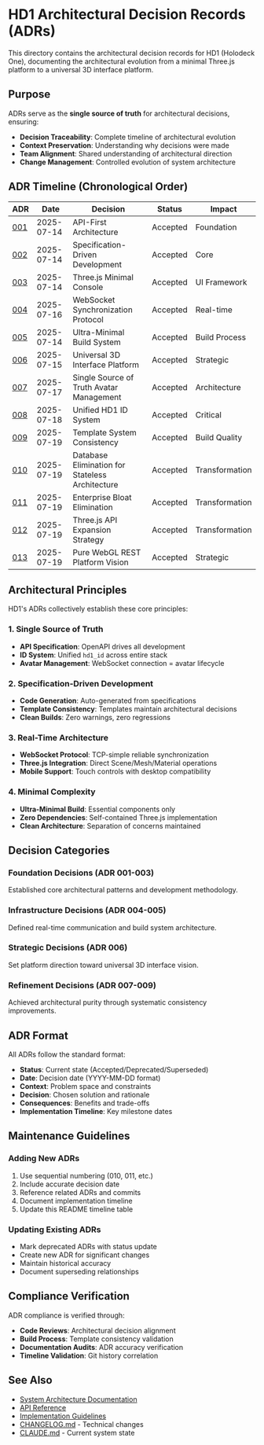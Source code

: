 # HD1 Architectural Decision Records (ADRs)

This directory contains the architectural decision records for HD1 (Holodeck One), documenting the architectural evolution from a minimal Three.js platform to a universal 3D interface platform.

## Purpose

ADRs serve as the **single source of truth** for architectural decisions, ensuring:
- **Decision Traceability**: Complete timeline of architectural evolution
- **Context Preservation**: Understanding why decisions were made
- **Team Alignment**: Shared understanding of architectural direction
- **Change Management**: Controlled evolution of system architecture

## ADR Timeline (Chronological Order)

| ADR | Date | Decision | Status | Impact |
|-----|------|----------|--------|---------|
| [001](001-api-first-architecture.md) | 2025-07-14 | API-First Architecture | Accepted | Foundation |
| [002](002-specification-driven-development.md) | 2025-07-14 | Specification-Driven Development | Accepted | Core |
| [003](003-threejs-minimal-console.md) | 2025-07-14 | Three.js Minimal Console | Accepted | UI Framework |
| [004](004-websocket-synchronization.md) | 2025-07-16 | WebSocket Synchronization Protocol | Accepted | Real-time |
| [005](005-ultra-minimal-build.md) | 2025-07-14 | Ultra-Minimal Build System | Accepted | Build Process |
| [006](006-universal-3d-interface-transformation.md) | 2025-07-15 | Universal 3D Interface Platform | Accepted | Strategic |
| [007](007-single-source-truth-avatar-management.md) | 2025-07-17 | Single Source of Truth Avatar Management | Accepted | Architecture |
| [008](008-unified-hd1-id-system.md) | 2025-07-18 | Unified HD1 ID System | Accepted | Critical |
| [009](009-template-system-consistency.md) | 2025-07-19 | Template System Consistency | Accepted | Build Quality |
| [010](010-database-elimination-stateless-architecture.md) | 2025-07-19 | Database Elimination for Stateless Architecture | Accepted | Transformation |
| [011](011-enterprise-bloat-elimination.md) | 2025-07-19 | Enterprise Bloat Elimination | Accepted | Transformation |
| [012](012-threejs-api-expansion-strategy.md) | 2025-07-19 | Three.js API Expansion Strategy | Accepted | Transformation |
| [013](013-pure-webgl-rest-platform-vision.md) | 2025-07-19 | Pure WebGL REST Platform Vision | Accepted | Strategic |

## Architectural Principles

HD1's ADRs collectively establish these core principles:

### 1. Single Source of Truth
- **API Specification**: OpenAPI drives all development
- **ID System**: Unified `hd1_id` across entire stack
- **Avatar Management**: WebSocket connection = avatar lifecycle

### 2. Specification-Driven Development  
- **Code Generation**: Auto-generated from specifications
- **Template Consistency**: Templates maintain architectural decisions
- **Clean Builds**: Zero warnings, zero regressions

### 3. Real-Time Architecture
- **WebSocket Protocol**: TCP-simple reliable synchronization
- **Three.js Integration**: Direct Scene/Mesh/Material operations
- **Mobile Support**: Touch controls with desktop compatibility

### 4. Minimal Complexity
- **Ultra-Minimal Build**: Essential components only
- **Zero Dependencies**: Self-contained Three.js implementation
- **Clean Architecture**: Separation of concerns maintained

## Decision Categories

### Foundation Decisions (ADR 001-003)
Established core architectural patterns and development methodology.

### Infrastructure Decisions (ADR 004-005)  
Defined real-time communication and build system architecture.

### Strategic Decisions (ADR 006)
Set platform direction toward universal 3D interface vision.

### Refinement Decisions (ADR 007-009)
Achieved architectural purity through systematic consistency improvements.

## ADR Format

All ADRs follow the standard format:
- **Status**: Current state (Accepted/Deprecated/Superseded)
- **Date**: Decision date (YYYY-MM-DD format)
- **Context**: Problem space and constraints
- **Decision**: Chosen solution and rationale
- **Consequences**: Benefits and trade-offs
- **Implementation Timeline**: Key milestone dates

## Maintenance Guidelines

### Adding New ADRs
1. Use sequential numbering (010, 011, etc.)
2. Include accurate decision date
3. Reference related ADRs and commits
4. Document implementation timeline
5. Update this README timeline table

### Updating Existing ADRs
- Mark deprecated ADRs with status update
- Create new ADR for significant changes
- Maintain historical accuracy
- Document superseding relationships

## Compliance Verification

ADR compliance is verified through:
- **Code Reviews**: Architectural decision alignment
- **Build Process**: Template consistency validation
- **Documentation Audits**: ADR accuracy verification
- **Timeline Validation**: Git history correlation

## See Also

- [System Architecture Documentation](../architecture/)
- [API Reference](../api/)
- [Implementation Guidelines](../implementation/)
- [CHANGELOG.md](../../CHANGELOG.md) - Technical changes
- [CLAUDE.md](../../CLAUDE.md) - Current system state